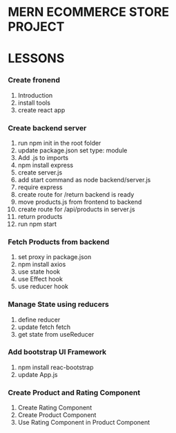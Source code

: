 # MERN ECOMMERCE STORE PROJECT

# LESSONS

### Create fronend

1. Introduction
2. install tools
3. create react app

### Create backend server

1. run npm init in the root folder
2. update package.json set type: module
3. Add .js to imports
4. npm install express
5. create server.js
6. add start command as node backend/server.js
7. require express
8. create route for /return backend is ready
9. move products.js from frontend to backend
10. create route for /api/products in server.js
11. return products
12. run npm start

### Fetch Products from backend

1. set proxy in package.json
2. npm install axios
3. use state hook
4. use Effect hook
5. use reducer hook

### Manage State using reducers

1. define reducer
2. update fetch fetch
3. get state from useReducer

### Add bootstrap UI Framework

1. npm install reac-bootstrap
2. update App.js

### Create Product and Rating Component

1. Create Rating Component
2. Create Product Component
3. Use Rating Component in Product Component
